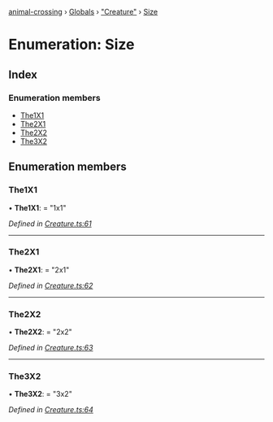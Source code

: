 [animal-crossing](../README.md) › [Globals](../globals.md) › ["Creature"](../modules/_creature_.md) › [Size](_creature_.size.md)

# Enumeration: Size

## Index

### Enumeration members

* [The1X1](_creature_.size.md#the1x1)
* [The2X1](_creature_.size.md#the2x1)
* [The2X2](_creature_.size.md#the2x2)
* [The3X2](_creature_.size.md#the3x2)

## Enumeration members

###  The1X1

• **The1X1**: = "1x1"

*Defined in [Creature.ts:61](https://github.com/Norviah/animal-crossing/blob/44de0e0/module/types/Creature.ts#L61)*

___

###  The2X1

• **The2X1**: = "2x1"

*Defined in [Creature.ts:62](https://github.com/Norviah/animal-crossing/blob/44de0e0/module/types/Creature.ts#L62)*

___

###  The2X2

• **The2X2**: = "2x2"

*Defined in [Creature.ts:63](https://github.com/Norviah/animal-crossing/blob/44de0e0/module/types/Creature.ts#L63)*

___

###  The3X2

• **The3X2**: = "3x2"

*Defined in [Creature.ts:64](https://github.com/Norviah/animal-crossing/blob/44de0e0/module/types/Creature.ts#L64)*
